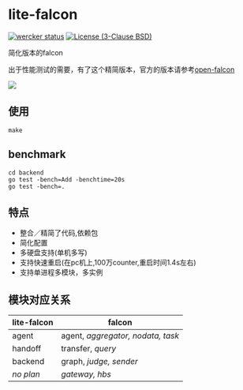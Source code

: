 # lite-falcon
[![wercker status](https://app.wercker.com/status/264bf495c340505f479d787192a213f4/s/master "wercker status")](https://app.wercker.com/project/byKey/264bf495c340505f479d787192a213f4)
[![License (3-Clause BSD)](https://img.shields.io/badge/license-BSD%203--Clause-blue.svg?style=flat-square)](http://opensource.org/licenses/BSD-3-Clause)

简化版本的falcon

出于性能测试的需要，有了这个精简版本，官方的版本请参考[open-falcon](https://github.com/open-falcon/)

![][lite_falcon_img]

## 使用
```
make
```

## benchmark
```
cd backend
go test -bench=Add -benchtime=20s
go test -bench=.
```


## 特点
- 整合／精简了代码,依赖包
- 简化配置
- 多硬盘支持(单机多写)
- 支持快速重启(在pc机上,100万counter,重启时间1.4s左右)
- 支持单进程多模块，多实例

## 模块对应关系

| lite-falcon |   falcon                            |
|-------------|-------------------------------------|
|   agent     |   agent, _aggregator, nodata, task_ |
|   handoff   |   transfer, _query_                 |
|   backend   |   graph, _judge, sender_            |
|   _no plan_ |   _gateway,  hbs_                   |


[lite_falcon_img]:https://cdn.rawgit.com/yubo/falcon/master/doc/img/lite-falcon.svg
